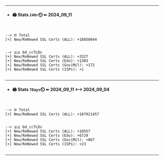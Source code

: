 

---
- #### 🖨️ **Stats** `24Hr`⏲️ ➼ 2024_09_11
```console


--> 🌐 Total
[+] New/ReNewed SSL Certs (ALL): +18850644


--> 🇧🇩 bd_ccTLDs
[+] New/ReNewed SSL Certs (ALL): +3327
[+] New/ReNewed SSL Certs (Edu): +1303
[+] New/ReNewed SSL Certs (Gov|Mil): +172
[+] New/ReNewed SSL Certs (ISPs): +1


```

---
- #### 🖨️ **Stats** `7Days`⏲️ ➼ 2024_09_11 <--> 2024_09_04
```console


--> 🌐 Total
[+] New/ReNewed SSL Certs (ALL): +107921457


--> 🇧🇩 bd_ccTLDs
[+] New/ReNewed SSL Certs (ALL): +18557
[+] New/ReNewed SSL Certs (Edu): +6729
[+] New/ReNewed SSL Certs (Gov|Mil): +867
[+] New/ReNewed SSL Certs (ISPs): +23


```

---

